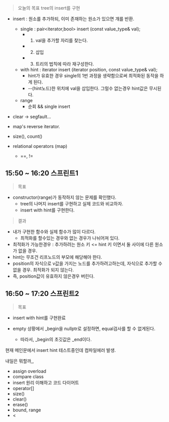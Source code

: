 > 오늘의 목표
tree의 insert를 구현
- insert : 원소를 추가하되, 이미 존재하는 원소가 있으면 걔를 반환.
  - single : pair<iterator,bool> insert (const value_type& val);
    - 1. val을 추가할 자리를 찾는다.
    - 2. 삽입
    - 3. 트리의 법칙에 따라 재구성한다.
  - with hint : iterator insert (iterator position, const value_type& val);
    - hint가 유효한 경우 single의 1번 과정을 생략함으로써 최적화된 동작을 하게 된다.
    - --(hint노드)한 위치에 val을 삽입한다. 그럴수 없는경우 hint값은 무시된다.
  - range
    - 순회 && single insert

- clear -> segfault...
- map's reverse iterator.

- size(), count()
- relational operators (map)
  - ==, !=

## 15:50 ~ 16:20 스프린트1
> 목표
- constructor(range)가 동작하지 않는 문제를 확인했다.
	- tree의 나머지 insert를 구현하고 실제 코드와 비교하자.
	- insert with hint를 구현한다.
> 결과
- 내가 구현한 함수와 실제 함수가 많이 다르다.
  - 최적화를 할수있는 경우와 없는 경우가 나뉘어져 있다.
- 최적화가 가능한경우 : 추가하려는 원소 키 <= hint 키 이면서 둘 사이에 다른 원소가 없을 경우.
- hint는 무조건 리프노드의 부모에 해당해야 한다.
- position의 자식으로 v값을 가지는 노드를 추가하려고하는데, 자식으로 추가할 수 없을 경우. 최적화가 되지 않는다.
- 즉, position값이 유효하지 않은경우 버린다.

## 16:50 ~ 17:20 스프린트2
> 목표
- insert with hint를 구현완료


- empty 상황에서 _begin을 nullptr로 설정하면, equal검사를 할 수 없게된다.
  - 따라서, _begin의 초깃값은 _end이다.


현재 메인문에서 insert hint 테스트중인데 컴파일에러 발생.

내일은 뭐할까,,
- assign overload
- compare class
- insert 원리 이해하고 코드 다이어트
- operator[]
- size()
- clear()
- erase()
- bound, range
- <